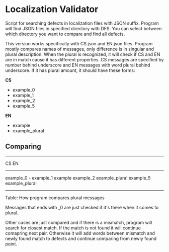 Localization Validator
======================

Script for searching defects in localization files with JSON suffix.
Program will find JSON files in specified directory with DFS.
You can select between which directory you want to compare and find all defects.

This version works specifically with CS.json and EN.json files.
Program mostly compares names of messages, only difference is in singular and plural description.
When the plural is recognized, it will check if CS and EN are in match cause it has different properties.
CS messages are specified by number behind underscore and EN messages with word plural behind underscore.
If it has plural amount, it should have these forms:

**CS**
 * example_0
 * example_1
 * example_2
 * example_5

**EN**
 * example
 * example_plural

Comparing
---------

----------  ---------------
CS	    EN
----------  ---------------
example_0   -
example_1   example
example_2   example_plural
example_5   example_plural
---------  ----------------

Table: How program compares plural messages

Messages that ends with _0 are just checked if it's there when it comes to plural.

Other cases are just compared and if there is a mismatch, program will search for closest match.
If the match is not found it will continue comapring next pair.
Otherwise it will add words between mismatch and newly found match to defects and continue comparing from newly found point.
